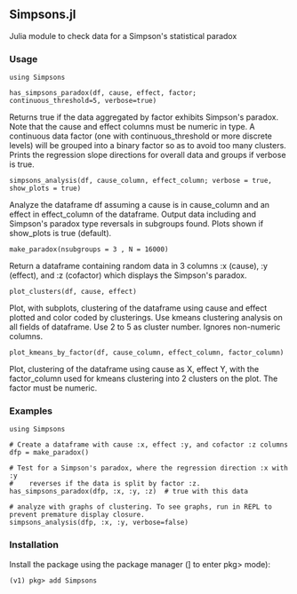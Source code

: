 ## Simpsons.jl
Julia module to check data for a Simpson's statistical paradox

### Usage

    using Simpsons
    
    has_simpsons_paradox(df, cause, effect, factor; continuous_threshold=5, verbose=true)
    
Returns true if the data aggregated by factor exhibits Simpson's paradox.
Note that the cause and effect columns must be numeric in type.
A continuous data factor (one with continuous_threshold or more discrete
levels) will be grouped into a binary factor so as to avoid too many clusters.
Prints the regression slope directions for overall data and groups if verbose is true.

    simpsons_analysis(df, cause_column, effect_column; verbose = true, show_plots = true)
    
Analyze the dataframe df assuming a cause is in cause_column and an effect in
effect_column of the dataframe. Output data including and Simpson's paradox type
reversals in subgroups found. Plots shown if show_plots is true (default).

    make_paradox(nsubgroups = 3 , N = 16000)
 
Return a dataframe containing random data in 3 columns :x (cause), :y (effect), and
:z (cofactor) which displays the Simpson's paradox.

    plot_clusters(df, cause, effect)
    
Plot, with subplots, clustering of the dataframe using cause and effect plotted and
color coded by clusterings. Use kmeans clustering analysis on all fields of
dataframe. Use 2 to 5 as cluster number. Ignores non-numeric columns.

    plot_kmeans_by_factor(df, cause_column, effect_column, factor_column)
    
Plot, clustering of the dataframe using cause as X, effect Y, with the factor_column
used for kmeans clustering into 2 clusters on the plot. The factor must be numeric.


### Examples

    using Simpsons
    
    # Create a dataframe with cause :x, effect :y, and cofactor :z columns
    dfp = make_paradox()
    
    # Test for a Simpson's paradox, where the regression direction :x with :y 
    #    reverses if the data is split by factor :z.
    has_simpsons_paradox(dfp, :x, :y, :z)  # true with this data

    # analyze with graphs of clustering. To see graphs, run in REPL to prevent premature display closure. 
    simpsons_analysis(dfp, :x, :y, verbose=false)
    

### Installation

Install the package using the package manager (] to enter pkg> mode):

    (v1) pkg> add Simpsons

